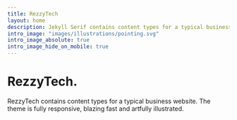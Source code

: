 ```yaml
---
title: RezzyTech
layout: home
description: Jekyll Serif contains content types for a typical business website. The theme is fully responsive, blazing fast and artfully illustrated.
intro_image: "images/illustrations/pointing.svg"
intro_image_absolute: true
intro_image_hide_on_mobile: true
---
```


# RezzyTech.

RezzyTech contains content types for a typical business website. The theme is fully responsive, blazing fast and artfully illustrated.
